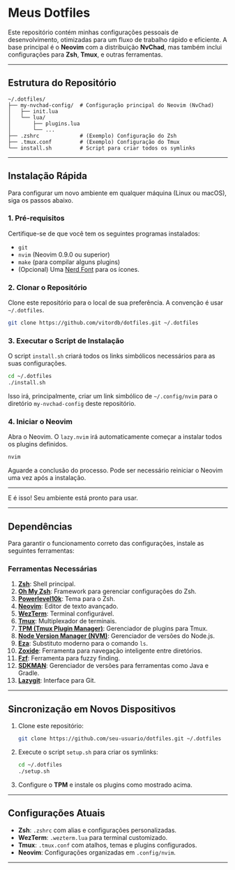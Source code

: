 # Meus Dotfiles

Este repositório contém minhas configurações pessoais de desenvolvimento, otimizadas para um fluxo de trabalho rápido e eficiente. A base principal é o **Neovim** com a distribuição **NvChad**, mas também inclui configurações para **Zsh**, **Tmux**, e outras ferramentas.

---

## Estrutura do Repositório

```plaintext
~/.dotfiles/
├── my-nvchad-config/  # Configuração principal do Neovim (NvChad)
│   ├── init.lua
│   └── lua/
│       ├── plugins.lua
│       └── ...
├── .zshrc             # (Exemplo) Configuração do Zsh
├── .tmux.conf         # (Exemplo) Configuração do Tmux
└── install.sh         # Script para criar todos os symlinks
```

---

## Instalação Rápida

Para configurar um novo ambiente em qualquer máquina (Linux ou macOS), siga os passos abaixo.

### 1. Pré-requisitos

Certifique-se de que você tem os seguintes programas instalados:
- `git`
- `nvim` (Neovim 0.9.0 ou superior)
- `make` (para compilar alguns plugins)
- (Opcional) Uma [Nerd Font](https://www.nerdfonts.com/) para os ícones.

### 2. Clonar o Repositório

Clone este repositório para o local de sua preferência. A convenção é usar `~/.dotfiles`.

```bash
git clone https://github.com/vitordb/dotfiles.git ~/.dotfiles
```

### 3. Executar o Script de Instalação

O script `install.sh` criará todos os links simbólicos necessários para as suas configurações.

```bash
cd ~/.dotfiles
./install.sh
```

Isso irá, principalmente, criar um link simbólico de `~/.config/nvim` para o diretório `my-nvchad-config` deste repositório.

### 4. Iniciar o Neovim

Abra o Neovim. O `lazy.nvim` irá automaticamente começar a instalar todos os plugins definidos.

```bash
nvim
```

Aguarde a conclusão do processo. Pode ser necessário reiniciar o Neovim uma vez após a instalação.

---

E é isso! Seu ambiente está pronto para usar.

---

## Dependências

Para garantir o funcionamento correto das configurações, instale as seguintes ferramentas:

### Ferramentas Necessárias

1. **[Zsh](https://www.zsh.org/)**: Shell principal.
2. **[Oh My Zsh](https://ohmyz.sh/)**: Framework para gerenciar configurações do Zsh.
3. **[Powerlevel10k](https://github.com/romkatv/powerlevel10k)**: Tema para o Zsh.
4. **[Neovim](https://neovim.io/)**: Editor de texto avançado.
5. **[WezTerm](https://wezfurlong.org/wezterm/)**: Terminal configurável.
6. **[Tmux](https://github.com/tmux/tmux)**: Multiplexador de terminais.
7. **[TPM (Tmux Plugin Manager)](https://github.com/tmux-plugins/tpm)**: Gerenciador de plugins para Tmux.
8. **[Node Version Manager (NVM)](https://github.com/nvm-sh/nvm)**: Gerenciador de versões do Node.js.
9. **[Eza](https://github.com/eza-community/eza)**: Substituto moderno para o comando `ls`.
10. **[Zoxide](https://github.com/ajeetdsouza/zoxide)**: Ferramenta para navegação inteligente entre diretórios.
11. **[Fzf](https://github.com/junegunn/fzf)**: Ferramenta para fuzzy finding.
12. **[SDKMAN](https://sdkman.io/)**: Gerenciador de versões para ferramentas como Java e Gradle.
13. **[Lazygit](https://github.com/jesseduffield/lazygit)**: Interface para Git.

---

## Sincronização em Novos Dispositivos

1. Clone este repositório:

   ```bash
   git clone https://github.com/seu-usuario/dotfiles.git ~/.dotfiles
   ```

2. Execute o script `setup.sh` para criar os symlinks:

   ```bash
   cd ~/.dotfiles
   ./setup.sh
   ```

3. Configure o **TPM** e instale os plugins como mostrado acima.

---

## Configurações Atuais

- **Zsh**: `.zshrc` com alias e configurações personalizadas.
- **WezTerm**: `.wezterm.lua` para terminal customizado.
- **Tmux**: `.tmux.conf` com atalhos, temas e plugins configurados.
- **Neovim**: Configurações organizadas em `.config/nvim`.

---
